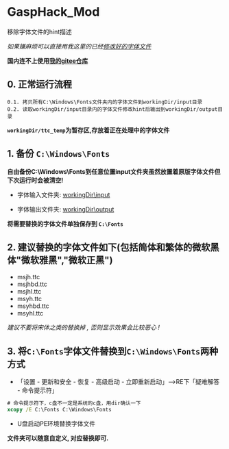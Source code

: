 # GaspHack_Mod

移除字体文件的hint描述

*如果嫌麻烦可以直接用我这里的已经[修改好的字体文件](workingDir/output/)*

**国内连不上使用[我的gitee仓库](https://gitee.com/tallsone/GaspHack_Mod)**

## 0. 正常运行流程

    0.1. 拷贝所有C:\Windows\Fonts文件夹内的字体文件到workingDir/input目录
    0.2. 读取workingDir/input目录内的字体文件修改hint后输出到workingDir/output目录

**`workingDir/ttc_temp`为暂存区,存放着正在处理中的字体文件**

## 1. 备份 `C:\Windows\Fonts`

**自由备份C:\Windows\Fonts到任意位置input文件夹虽然放置着原版字体文件但下次运行时会被清空!**

* 字体输入文件夹: [workingDir\input](workingDir/input/)

* 字体输出文件夹: [workingDir\output](workingDir/output/)

**将需要替换的字体文件单独保存到 `C:\Fonts`**

## 2. **建议替换的字体文件如下(包括简体和繁体的微软黑体"微软雅黑","微软正黑")**

* msjh.ttc
* msjhbd.ttc
* msjhl.ttc
* msyh.ttc
* msyhbd.ttc
* msyhl.ttc

*建议不要将宋体之类的替换掉 , 否则显示效果会比较恶心 !*

## 3. 将`C:\Fonts`字体文件替换到`C:\Windows\Fonts`两种方式

* 「设置 - 更新和安全 - 恢复 - 高级启动 - 立即重新启动」-->RE下「疑难解答 - 命令提示符」

```bat
# 命令提示符下，c盘不一定是系统的c盘，用dir确认一下
xcopy /E C:\Fonts C:\Windows\Fonts
```

* U盘启动PE环境替换字体文件

**文件夹可以随意自定义, 对应替换即可.**
